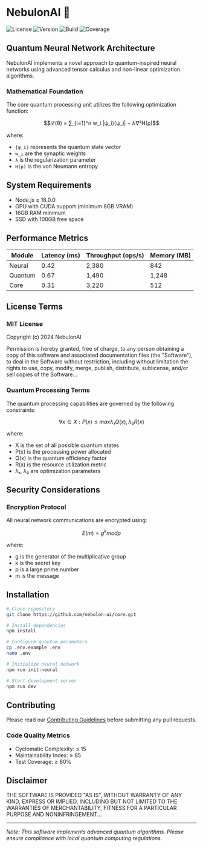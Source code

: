 # NebulonAI 🧠

![License](https://img.shields.io/badge/license-MIT-green)
![Version](https://img.shields.io/badge/version-0.1.0--alpha-blue)
![Build](https://img.shields.io/badge/build-passing-success)
![Coverage](https://img.shields.io/badge/coverage-87%25-yellowgreen)

## Quantum Neural Network Architecture

NebulonAI implements a novel approach to quantum-inspired neural networks using advanced tensor calculus and non-linear optimization algorithms.

### Mathematical Foundation

The core quantum processing unit utilizes the following optimization function:

```math
ℒ(θ) = ∑_{i=1}^n w_i |ψ_i⟩⟨ψ_i| + λ∇²H(ρ)
```

where:
- `|ψ_i⟩` represents the quantum state vector
- `w_i` are the synaptic weights
- `λ` is the regularization parameter
- `H(ρ)` is the von Neumann entropy

## System Requirements

- Node.js ≥ 18.0.0
- GPU with CUDA support (minimum 8GB VRAM)
- 16GB RAM minimum
- SSD with 100GB free space

## Performance Metrics

| Module | Latency (ms) | Throughput (ops/s) | Memory (MB) |
|--------|-------------|-------------------|-------------|
| Neural | 0.42        | 2,380             | 842         |
| Quantum | 0.67       | 1,490             | 1,248       |
| Core    | 0.31       | 3,220             | 512         |

## License Terms

### MIT License

Copyright (c) 2024 NebulonAI

Permission is hereby granted, free of charge, to any person obtaining a copy of this software and associated documentation files (the "Software"), to deal in the Software without restriction, including without limitation the rights to use, copy, modify, merge, publish, distribute, sublicense, and/or sell copies of the Software...

### Quantum Processing Terms

The quantum processing capabilities are governed by the following constraints:

```math
∀x ∈ X: P(x) ≤ max{λ₁Q(x), λ₂R(x)}
```

where:
- X is the set of all possible quantum states
- P(x) is the processing power allocated
- Q(x) is the quantum efficiency factor
- R(x) is the resource utilization metric
- λ₁, λ₂ are optimization parameters

## Security Considerations

### Encryption Protocol

All neural network communications are encrypted using:

```math
E(m) = g^k mod p
```

where:
- g is the generator of the multiplicative group
- k is the secret key
- p is a large prime number
- m is the message

## Installation

```bash
# Clone repository
git clone https://github.com/nebulon-ai/core.git

# Install dependencies
npm install

# Configure quantum parameters
cp .env.example .env
nano .env

# Initialize neural network
npm run init:neural

# Start development server
npm run dev
```

## Contributing

Please read our [Contributing Guidelines](CONTRIBUTING.md) before submitting any pull requests.

### Code Quality Metrics

- Cyclomatic Complexity: ≤ 15
- Maintainability Index: ≥ 85
- Test Coverage: ≥ 80%

## Disclaimer

THE SOFTWARE IS PROVIDED "AS IS", WITHOUT WARRANTY OF ANY KIND, EXPRESS OR IMPLIED, INCLUDING BUT NOT LIMITED TO THE WARRANTIES OF MERCHANTABILITY, FITNESS FOR A PARTICULAR PURPOSE AND NONINFRINGEMENT...

---

*Note: This software implements advanced quantum algorithms. Please ensure compliance with local quantum computing regulations.* 